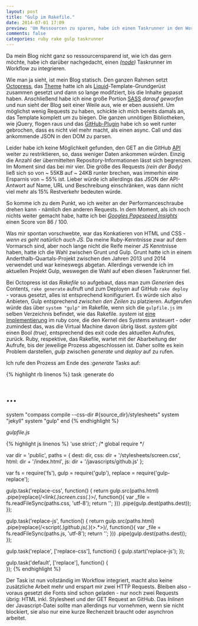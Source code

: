 ```yaml
---
layout: post
title: "Gulp im Rakefile."
date: 2014-07-01 17:09
preview: 'Um Ressourcen zu sparen, habe ich einen Taskrunner in den Workflow von Octopress integriert.'
comments: false
categories: ruby rake gulp taskrunner
---
```


Da mein Blog nicht ganz so ressourcensparend ist, wie ich das gern möchte, habe ich darüber nachgedacht, einen *([node](http://nodejs.org/))* Taskrunner im Workflow zu integrieren.

<!-- more -->

Wie man ja sieht, ist mein Blog statisch. Den ganzen Rahmen setzt [Octopress](http://octopress.org/), das [Theme](https://github.com/iamsebastian/Octopress-Theme-Colerif) hatte ich als [Liquid](https://github.com/Shopify/liquid)-Template-Grundgerüst zusammen gesetzt und dann so lange modifziert, bis die Inhalte gepasst haben. Anschließend habe ich eine große Portion [SASS](http://sass-lang.com) *darauf geworfen* und nun sieht der Blog seit einer Weile aus, wie er eben aussieht. Um möglichst wenig Requests zu haben, schickte ich mich bereits damals an, das Template komplett um zu biegen. Die ganzen unnötigen Bibliotheken, wie jQuery, flogen raus und das [GitHub-Plugin](https://github.com/iamsebastian/iamsebastian.github.io/blob/master/javascripts/github.js) habe ich so weit runter gebrochen, dass es nicht viel mehr macht, als einen async. Call und das ankommende JSON in den DOM zu parsen.

Leider habe ich keine Möglichkeit gefunden, den GET an die GitHub [API](https://developer.github.com/v3/) weiter zu restriktieren, so, dass weniger Daten ankommen würden. Einzig die Anzahl der übermittelten Repository-Informationen lässt sich begrenzen. Im Moment sind das bei mir vier. Die größe des Requests *(rein der Body)* ließ sich so von ~ 55KB auf ~ 24KB runter brechen, was immerhin eine Ersparnis von ~ 55% ist. Lieber würde ich allerdings das JSON der API-Antwort auf Name, URL und Beschreibung einschränken, was dann nicht viel mehr als 15% Restverkehr bedeuten würde.

So komme ich zu dem Punkt, wo ich weiter an der Performanceschraube drehen kann - nämlich den anderen Requests. In dem Moment, als ich noch nichts weiter gemacht habe, hatte ich bei [*Googles Pagespeed Insights*](http://developers.google.com/speed/pagespeed/insights/) einen Score von 86 / 100.

Was mir spontan vorschwebte, war das Konkatieren von HTML und CSS *- wenn es geht natürlich auch JS*. Da meine Ruby-Kenntnisse zwar auf dem Vormarsch sind, aber noch lange nicht die Reife meiner JS Kenntnisse haben, hatte ich die Wahl zwischen Grunt und Gulp. Grunt hatte ich in einem Anderthalb-Quartals-Projekt zwischen den Jahren 2013 und 2014 verwendet und war keineswegs abgetan. Allerdings verwende ich im aktuellen Projekt Gulp, weswegen die Wahl auf eben diesen Taskrunner fiel.

Bei Octopress ist das *Rakefile* so aufgebaut, dass man zum *Generien* des Contents, `rake generate` aufruft und zum Deployen auf GitHub `rake deploy` - voraus gesetzt, alles ist entsprechend konifiguriert. Es würde sich also Anbieten, Gulp entsprechend *zwischen den Zeilen* zu platzieren. Aufgerufen würde das über `system "gulp"` im Rakefile, wenn sich die `gulpfile.js` im selben Verzeichnis befindet, wie das Rakefile. *system* ist [eine Implementierung](http://ruby-doc.org/core-2.1.2/Kernel.html#method-i-system) im ruby core, die den Kernel des Systems ansteuert - oder zumindest das, was die Virtual Machine davon übrig lässt. *system* gibt einen Bool *(true)*, entsprechend des exit code des aktuellen Aufrufes, zurück. Ruby, respektive, das Rakefile, wartet mit der Abarbeitung der Aufrufe, bis der jeweilige Prozess abgeschlossen ist. Daher sollte es kein Problem darstellen, *gulp* zwischen *generate* und *deploy* auf zu rufen.

Ich rufe den Prozess am Ende des *:generate* Tasks auf:



{% highlight rb linenos %}
task :generate do
  # ...
  system "compass compile --css-dir #{source_dir}/stylesheets"
  system "jekyll"
  system "gulp"
end
{% endhighlight %}



*gulpfile.js*

{% highlight js linenos %}
'use strict';
/* global require */

var dir = 'public',
  paths = {
    dest: dir,
    css: dir + '/stylesheets/screen.css',
    html: dir + '/index.html',
    js: dir + '/javascripts/github.js'
};

var fs = require('fs'),
    gulp = require('gulp'),
    replace = require('gulp-replace');

gulp.task('replace-css', function() {
  return gulp.src(paths.html)
    .pipe(replace(/<link(.*)screen.css(.*)>/, function(){
      var _file = fs.readFileSync(paths.css, 'utf-8');
      return '<style>\n' + _file + '\n</style>';
    }))
    .pipe(gulp.dest(paths.dest));
});

gulp.task('replace-js', function() {
  return gulp.src(paths.html)
    .pipe(replace(/<script(.*)github.js(.*)(>.*>)/, function(){
      var _file = fs.readFileSync(paths.js, 'utf-8');
      return '<script>\n' + _file + '\n</script>';
    }))
    .pipe(gulp.dest(paths.dest));
});

gulp.task('replace', ['replace-css'], function() {
  gulp.start('replace-js');
});

gulp.task('default', ['replace'], function() {  
});
{% endhighlight %}



Der Task ist nun vollständig im Workflow integriert, macht also keine zusätzliche Arbeit mehr und erspart mir zwei HTTP Requests. Bleiben also - voraus gesetzt die Fonts sind schon geladen - nur noch zwei Requests übrig: HTML inkl. Stylesheet und der GET Request an GitHub. Das *Inlinen* der Javascript-Datei sollte man allerdings nur vornehmen, wenn sie nicht blockiert, sie also nur eine kurze Rechenzeit braucht oder asynchron arbeitet.